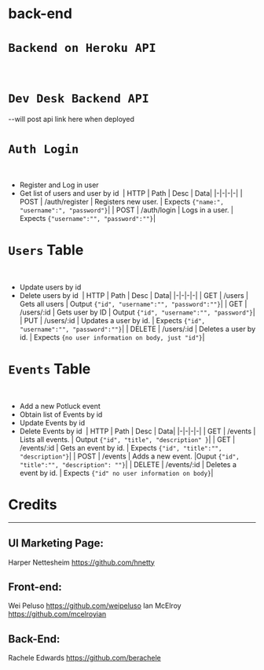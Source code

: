# back-end
# `Backend on Heroku API`
​
# `Dev Desk Backend API` 
--will post api link here when deployed
​
# `Auth Login`
​
- Register and Log in user
- Get list of users and user by id
​
| HTTP | Path               | Desc                                   | Data|
|-|-|-|-|
| POST | /auth/register | Registers new user. | Expects `{"name:", "username":", "password"}`|
| POST | /auth/login    | Logs in a user.   |  Expects `{"username":"", "password":""}`|
​
​
# `Users` Table
​
- Update users by id
- Delete users by id
​
| HTTP | Path               | Desc                                   | Data|
|-|-|-|-|
| GET | /users            | Gets all users     |  Output `{"id", "username":"", "password":""}`|
| GET | /users/:id      | Gets user by ID    | Output `{"id", "username":"", "password"}`|
| PUT | /users/:id    | Updates a user by id.   |  Expects `{"id", "username":"", "password":""}`|
| DELETE | /users/:id | Deletes a user by id.   |  Expects `{no user information on body, just "id"}`|
​
​
# `Events` Table
​
- Add a new Potluck event
- Obtain list of Events by id
- Update Events by id
- Delete Events by id
​
| HTTP | Path               | Desc                                   | Data|
|-|-|-|-|
| GET | /events | Lists all events.   |  Output `{"id", "title", "description" }`|
| GET | /events/:id    | Gets an event by id.   |  Expects `{"id", "title":"", "description"}`|
| POST | /events      | Adds a new event.    |Ouput `{"id", "title":"", "description": ""}`|
| DELETE | /events/:id | Deletes a event by id.   |  Expects `{"id" no user information on body}`|


# Credits
------------------

UI Marketing Page: 
------------------
Harper Nettesheim https://github.com/hnetty

Front-end:
------------------
Wei Peluso https://github.com/weipeluso
Ian McElroy https://github.com/mcelroyian

Back-End:
------------------
Rachele Edwards https://github.com/berachele